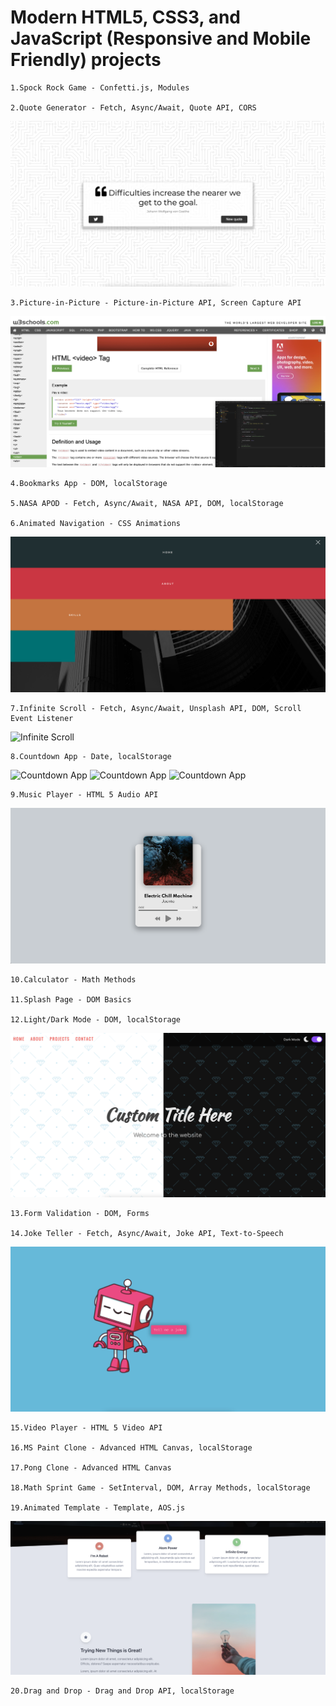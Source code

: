 # Modern HTML5, CSS3, and JavaScript (Responsive and Mobile Friendly) projects

    1.Spock Rock Game - Confetti.js, Modules

    2.Quote Generator - Fetch, Async/Await, Quote API, CORS

![Quote Generator](https://github.com/iuliancarnaru/twenty-js-projects/blob/main/quote-generator/assets/Screenshot%202021-02-22%20at%2021.37.31.png 'Snapshot')

    3.Picture-in-Picture - Picture-in-Picture API, Screen Capture API

![Picture-in-Picture](https://github.com/iuliancarnaru/twenty-js-projects/blob/main/picture-in-picture/assets/Screenshot%202021-02-23%20at%2015.57.47.png 'Snapshot')

    4.Bookmarks App - DOM, localStorage

    5.NASA APOD - Fetch, Async/Await, NASA API, DOM, localStorage

    6.Animated Navigation - CSS Animations

![Animated Navigation](https://github.com/iuliancarnaru/twenty-js-projects/blob/main/navigation-nation/assets/Screenshot%202021-02-25%20at%2015.49.45.png 'Snapshot')

    7.Infinite Scroll - Fetch, Async/Await, Unsplash API, DOM, Scroll Event Listener

![Infinite Scroll](https://github.com/iuliancarnaru/twenty-js-projects/blob/main/infinite-scroll/assets/snapshot/Screenshot%202021-02-23%20at%2013.33.47.png 'Snapshot')

    8.Countdown App - Date, localStorage

![Countdown App](https://github.com/iuliancarnaru/twenty-js-projects/blob/main/custom-countdown/assets/Screenshot%202021-03-02%20at%2022.05.14.png 'Snapshot')
![Countdown App](https://github.com/iuliancarnaru/twenty-js-projects/blob/main/custom-countdown/assets/Screenshot%202021-03-02%20at%2022.05.27.png 'Snapshot2')
![Countdown App](https://github.com/iuliancarnaru/twenty-js-projects/blob/main/custom-countdown/assets/Screenshot%202021-03-02%20at%2022.05.51.png 'Snapshot3')

    9.Music Player - HTML 5 Audio API

![Music Player](https://github.com/iuliancarnaru/twenty-js-projects/blob/main/music-player/assets/Screenshot%202021-02-25%20at%2016.52.53.png 'Snapshot')

    10.Calculator - Math Methods

    11.Splash Page - DOM Basics

    12.Light/Dark Mode - DOM, localStorage

![Light/Dark Mode](https://github.com/iuliancarnaru/twenty-js-projects/blob/main/light-dark-mode/assets/Screenshot%202021-02-24%20at%2015.54.28.png 'Snapshot')

    13.Form Validation - DOM, Forms

    14.Joke Teller - Fetch, Async/Await, Joke API, Text-to-Speech

![Joke Teller](https://github.com/iuliancarnaru/twenty-js-projects/blob/main/joke-teller/assets/Screenshot%202021-02-23%20at%2021.44.04.png 'Snapshot')

    15.Video Player - HTML 5 Video API

    16.MS Paint Clone - Advanced HTML Canvas, localStorage

    17.Pong Clone - Advanced HTML Canvas

    18.Math Sprint Game - SetInterval, DOM, Array Methods, localStorage

    19.Animated Template - Template, AOS.js

![Animated Template](https://github.com/iuliancarnaru/twenty-js-projects/blob/main/animated-template/assets/Screenshot%202021-02-25%20at%2011.19.41.png 'Snapshot')

    20.Drag and Drop - Drag and Drop API, localStorage
